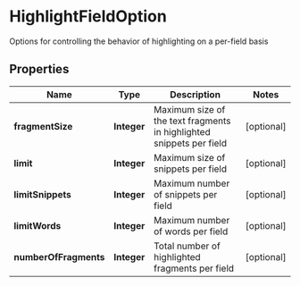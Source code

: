 

# HighlightFieldOption

Options for controlling the behavior of highlighting on a per-field basis

## Properties

| Name | Type | Description | Notes |
|------------ | ------------- | ------------- | -------------|
|**fragmentSize** | **Integer** | Maximum size of the text fragments in highlighted snippets per field |  [optional] |
|**limit** | **Integer** | Maximum size of snippets per field |  [optional] |
|**limitSnippets** | **Integer** | Maximum number of snippets per field |  [optional] |
|**limitWords** | **Integer** | Maximum number of words per field |  [optional] |
|**numberOfFragments** | **Integer** | Total number of highlighted fragments per field |  [optional] |


